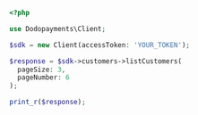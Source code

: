 ```php
<?php

use Dodopayments\Client;

$sdk = new Client(accessToken: 'YOUR_TOKEN');

$response = $sdk->customers->listCustomers(
  pageSize: 3,
  pageNumber: 6
);

print_r($response);

```


<!-- This file was generated by liblab | https://liblab.com/ -->